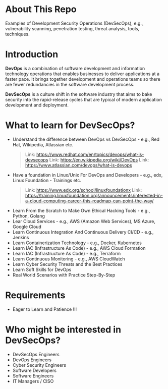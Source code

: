 # **About This Repo**
Examples of Development Security Operations (DevSecOps), e.g., vulnerability scanning, penetration testing, threat analysis, tools, techniques.

# **Introduction**

**DevOps** is a combination of software development and information technology operations that enables businesses to deliver applications at a faster pace. It brings together development and operations teams so there are fewer redundancies in the software development process.

**DevSecOps** is a culture shift in the software industry that aims to bake security into the rapid-release cycles that are typical of modern application development and deployment.

# **What to learn for DevSecOps?**
- Understand the difference between DevOps vs DevSecOps - e.g., Red Hat, Wikipedia, Atlassian etc.
  > Link: https://www.redhat.com/en/topics/devops/what-is-devsecops
  > Link: https://en.wikipedia.org/wiki/DevOps
  > Link: https://www.atlassian.com/devops/what-is-devops
- Have a foundation in Linux/Unix For DevOps and Developers - e.g., edx, Linux Foundation - Trainings etc.
  > Link: https://www.edx.org/school/linuxfoundationx
  > Link: https://training.linuxfoundation.org/announcements/interested-in-a-cloud-computing-career-this-roadmap-can-point-the-way/
- Learn From the Scratch to Make Own Ethical Hacking Tools - e.g., Python, Golang
- Lear Cloud Services - e.g., AWS (Amazon Web Services), MS Azure, Google Cloud
- Learn Continuous Integration And Continuous Delivery CI/CD - e.g., Jenkins
- Learn Containerization Technology - e.g., Docker, Kubernetes
- Learn IAC (Infrastructure As Code) - e.g., AWS Cloud Formation
- Learn IAC (Infrastructure As Code) - e.g., Terraform
- Learn Continuous Monitoring - e.g., AWS CloudWatch
- Learn Cyber Security Threats and the Best Practices
- Learn Soft Skills for DevOps
- Real World Scenarios with Practice Step-By-Step

# **Requirements**
- Eager to Learn and Patience !!!

# **Who might be interested in DevSecOps?**
- DevSecOps Engineers
- DevOps Engineers
- Cyber Security Engineers
- Software Developers
- Software Engineers
- IT Managers / CISO
